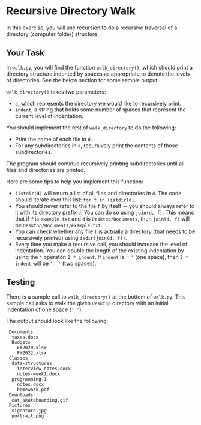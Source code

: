 # Recursive Directory Walk

In this exercise, you will use recursion to do a recursive traversal of a directory (computer folder) structure.

## Your Task

In `walk.py`, you will find the function `walk_directory()`, which should print a directory structure indented by spaces as appropriate to denote the levels of directories. See the below section for some sample output.

`walk_directory()` takes two parameters:

* `d`, which represents the directory we would like to recursively print.
* `indent`, a string that holds some number of spaces that represent the current level of indentation.

You should implement the rest of `walk_directory` to do the following:

* Print the name of each file in `d`.
* For any subdirectories in `d`, recursively print the contents of those subdirectories.

The program should continue recursively printing subdirectories until all files and directories are printed.

Here are some tips to help you implement this function:

* `listdir(d)` will return a list of all files and directories in `d`. The code should iterate over this list: `for f in listdir(d)`.
* You should never refer to the file `f` by itself -- you should always refer to it with its directory prefix `d`. You can do so using `join(d, f)`. This means that if `f` is `example.txt` and `d` is `Desktop/Documents`, then `join(d, f)` will be `Desktop/Documents/example.txt`.
* You can check whether any file `f` is actually a directory (that needs to be recursively printed) using `isdir(join(d, f))`.
* Every time you make a recursive call, you should increase the level of indentation. You can double the length of the existing indentation by using the `*` operator: `2 * indent`. If `indent` is `' '` (one space), then `2 * indent` will be `'  '` (two spaces).

## Testing

There is a sample call to `walk_directory()` at the bottom of `walk.py`. This sample call asks to walk the given `Desktop` directory with an initial indentation of one space (`' '`).

The output should look like the following:

```
 Documents
  taxes.docx
  Budgets
    FY2020.xlsx
    FY2022.xlsx
 Classes
  data-structures
    interview-notes.docx
    notes-week1.docx
  programming-1
    notes.docx
    homework.pdf
 Downloads
  cat_skateboarding.gif
 Pictures
  signature.jpg
  portrait.png
```
